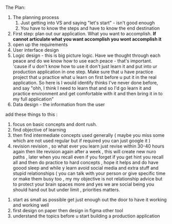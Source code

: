The Plan:
1. The planning process 
	1. Just getting into VS and saying "let's start" -  isn't good enough
	2. You have to know the steps and have to know the end destination 
2. First step:  plan out our application. What you want to accomplish. __If cannot articulate what you want accomplish you wont accomplish it__
3. open up the requirements 
4. User interface design
5. Logic design - this is big picture logic. Have we thought through each peace and do we know how to use each peace - that's important. 'cause if u don't know how to use it don't just learn it and put into ur production application in one step. Make sure that u have practice project that u practice what u learn on first before u put it in the real application. So here is I would identify thinks I've never done before, and say "ohh, I think I need to learn that and so I'd go learn it and practice environment and get comfortable with it and then bring it in to my full application"
6. Data design - the information from the user



add these things to this :
1. focus on basic concepts and dont rush.
2. find objective of learning
3. then find intermediate concepts used generally ( maybe you miss some which are not used regular but if required you can just google it )
4. revision revision , so what ever you learn just revise within 30-40 hours again then lite revision again after a week , this will create new nuro paths , later when you recall even if you forget if you get hint you recall all and then do practice to hard concepts , hope it helps and do have goood sleep and while y learn avoid social media and extra stuff and stupid relationships ( you can talk with your person or give specific time or make them busy too , my my objective is not relationship advice but to protect your brain spaces more and yes we are social being you should  hand out but under limit , priorities matters.

1) start as small as possible get just enough out the door to have it working and working well 
2) first design on paper then design in figma other tool
3) understand the topics before u start building a production application


